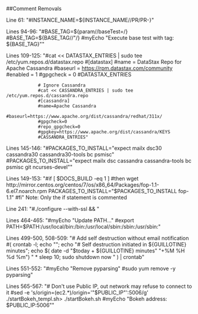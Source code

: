 ##Comment Removals

Line 61: "#INSTANCE_NAME=${INSTANCE_NAME//PR/PR-}"

Lines 94-96: "#BASE_TAG=${param//baseTest=/}
			  #BASE_TAG=${BASE_TAG//\"/}
			  #myEcho "Execute base test with tag: ${BASE_TAG}""
			  
Lines 109-125: "#cat << DATASTAX_ENTRIES | sudo tee /etc/yum.repos.d/datastax.repo
				#[datastax]
				#name = DataStax Repo for Apache Cassandra
				#baseurl = https://rpm.datastax.com/community
				#enabled = 1
				#gpgcheck = 0
				#DATASTAX_ENTRIES

				# Ignore Cassandra
				#cat << CASSANDRA_ENTRIES | sudo tee /etc/yum.repos.d/cassandra.repo
				#[cassandra]
				#name=Apache Cassandra
				#baseurl=https://www.apache.org/dist/cassandra/redhat/311x/
				#gpgcheck=0
				#repo_gpgcheck=0
				#gpgkey=https://www.apache.org/dist/cassandra/KEYS
				#CASSANDRA_ENTRIES"
				
Lines 145-146: "#PACKAGES_TO_INSTALL="expect mailx dsc30 cassandra30 cassandra30-tools bc psmisc"
				#PACKAGES_TO_INSTALL="expect mailx dsc cassandra cassandra-tools bc psmisc git ncurses-devel""
				
Lines 149-153: "#if [ $DOCS_BUILD -eq 1 ]
				#then
					wget http://mirror.centos.org/centos/7/os/x86_64/Packages/fop-1.1-6.el7.noarch.rpm
					PACKAGES_TO_INSTALL="$PACKAGES_TO_INSTALL fop-1.1"
				#fi"
Note: Only the if statement is commented

Line 241: "#./configure --with-ssl && \"

Lines 464-465: "#myEcho "Update PATH..."
    #export PATH=$PATH:/usr/local/bin:/bin:/usr/local/sbin:/sbin:/usr/sbin:"
    
Lines 499-500, 508-509: "# Add self destruction without email notification
        #( crontab -l; echo ""; echo "# Self destruction initiated in ${GUILLOTINE} minutes"; echo $( date  -d "$today + ${GUILLOTINE} minutes" "+%M %H %d %m") " * sleep 10; sudo shutdown now " ) | crontab"

Lines 551-552: "#myEcho "Remove pyparsing"
				#sudo yum remove -y pyparsing"
				
Lines 565-567: "# Don't use Public IP, out network may refuse to connect to it
				#sed -e 's/origin=\(ec2.*\)/origin='"$PUBLIC_IP"':5006/g' ./startBokeh_templ.sh>  ./startBokeh.sh
				#myEcho "Bokeh address: $PUBLIC_IP:5006""
				

